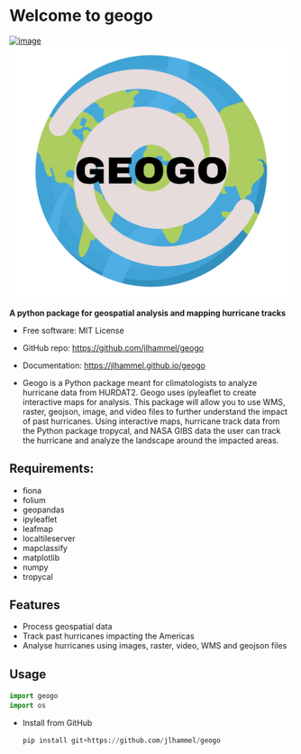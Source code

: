 # Welcome to geogo


[![image](https://img.shields.io/pypi/v/geogo.svg)](https://pypi.python.org/pypi/geogo)
[![image](docs/GEOGO.png)](https://github.com/jlhammel/geogo)

**A python package for geospatial analysis and mapping hurricane tracks**


-   Free software: MIT License
-   GitHub repo: https://github.com/jlhammel/geogo
-   Documentation: <https://jlhammel.github.io/geogo>

-   Geogo is a Python package meant for climatologists to analyze hurricane data from HURDAT2. Geogo uses ipyleaflet to create interactive maps for analysis. This package will allow you to use WMS, raster, geojson, image, and video files to further understand the impact of past hurricanes. Using interactive maps, hurricane track data from the Python package tropycal, and NASA GIBS data the user can track the hurricane and analyze the landscape around the impacted areas.

## Requirements:
- fiona
- folium
- geopandas
- ipyleaflet
- leafmap
- localtileserver
- mapclassify
- matplotlib
- numpy
- tropycal

## Features

- Process geospatial data
- Track past hurricanes impacting the Americas
- Analyse hurricanes using images, raster, video, WMS and geojson files

## Usage
```python
import geogo
import os
```
- Install from GitHub
  ```python
  pip install git+https://github.com/jlhammel/geogo
  ```